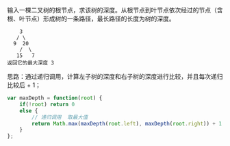 输入一棵二叉树的根节点，求该树的深度。从根节点到叶节点依次经过的节点（含根、叶节点）形成树的一条路径，最长路径的长度为树的深度。

```
    3
   / \
  9  20
    /  \
   15   7
返回它的最大深度 3
```

思路：通过递归调用，计算左子树的深度和右子树的深度进行比较，并且每次递归比较后 + 1；

```js
var maxDepth = function(root) {
    if(!root) return 0
    else {
      	// 递归调用  取最大值
        return Math.max(maxDepth(root.left), maxDepth(root.right)) + 1
    }
};
```

